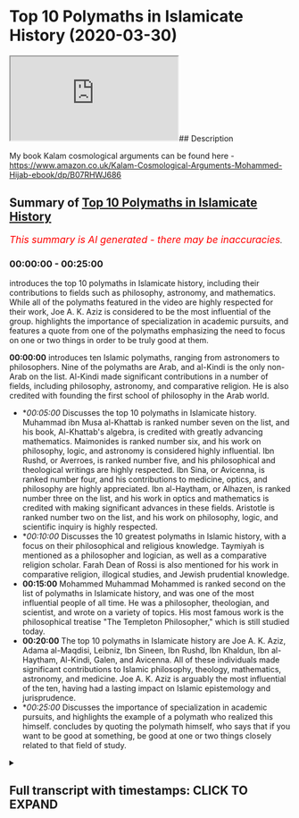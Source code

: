 # Top 10 Polymaths in Islamicate History (2020-03-30)

<iframe loading='lazy' src='https://www.youtube.com/embed/l6jwMzE5XaI'></iframe>## Description

My book Kalam cosmological arguments can be found here - https://www.amazon.co.uk/Kalam-Cosmological-Arguments-Mohammed-Hijab-ebook/dp/B07RHWJ686

## Summary of [Top 10 Polymaths in Islamicate History](https://www.youtube.com/watch?v=l6jwMzE5XaI)


*<span style="color:red; font-size:125%">This summary is AI generated - there may be inaccuracies</span>. [](/)*

### <a onclick="modifyYTiframeseektime('0')">00:00:00</a> - <a onclick="modifyYTiframeseektime('1500')">00:25:00</a>

introduces the top 10 polymaths in Islamicate history, including their contributions to fields such as philosophy, astronomy, and mathematics. While all of the polymaths featured in the video are highly respected for their work, Joe A. K. Aziz is considered to be the most influential of the group.  highlights the importance of specialization in academic pursuits, and features a quote from one of the polymaths emphasizing the need to focus on one or two things in order to be truly good at them.

**<a onclick="modifyYTiframeseektime('0')">00:00:00</a>**  introduces ten Islamic polymaths, ranging from astronomers to philosophers. Nine of the polymaths are Arab, and al-Kindi is the only non-Arab on the list. Al-Kindi made significant contributions in a number of fields, including philosophy, astronomy, and comparative religion. He is also credited with founding the first school of philosophy in the Arab world.
* **<a onclick="modifyYTiframeseektime('300')">00:05:00</a>* Discusses the top 10 polymaths in Islamicate history. Muhammad ibn Musa al-Khattab is ranked number seven on the list, and his book, Al-Khattab's algebra, is credited with greatly advancing mathematics. Maimonides is ranked number six, and his work on philosophy, logic, and astronomy is considered highly influential. Ibn Rushd, or Averroes, is ranked number five, and his philosophical and theological writings are highly respected. Ibn Sina, or Avicenna, is ranked number four, and his contributions to medicine, optics, and philosophy are highly appreciated. Ibn al-Haytham, or Alhazen, is ranked number three on the list, and his work in optics and mathematics is credited with making significant advances in these fields. Aristotle is ranked number two on the list, and his work on philosophy, logic, and scientific inquiry is highly respected.
* **<a onclick="modifyYTiframeseektime('600')">00:10:00</a>* Discusses the 10 greatest polymaths in Islamic history, with a focus on their philosophical and religious knowledge. Taymiyah is mentioned as a philosopher and logician, as well as a comparative religion scholar. Farah Dean of Rossi is also mentioned for his work in comparative religion, illogical studies, and Jewish prudential knowledge.
* **<a onclick="modifyYTiframeseektime('900')">00:15:00</a>** Mohammed Muhammad Mohammed is ranked second on the list of polymaths in Islamicate history, and was one of the most influential people of all time. He was a philosopher, theologian, and scientist, and wrote on a variety of topics. His most famous work is the philosophical treatise "The Templeton Philosopher," which is still studied today.
* **<a onclick="modifyYTiframeseektime('1200')">00:20:00</a>** The top 10 polymaths in Islamicate history are Joe A. K. Aziz, Adama al-Maqdisi, Leibniz, Ibn Sineen, Ibn Rushd, Ibn Khaldun, Ibn al-Haytham, Al-Kindi, Galen, and Avicenna. All of these individuals made significant contributions to Islamic philosophy, theology, mathematics, astronomy, and medicine. Joe A. K. Aziz is arguably the most influential of the ten, having had a lasting impact on Islamic epistemology and jurisprudence.
* **<a onclick="modifyYTiframeseektime('1500')">00:25:00</a>* Discusses the importance of specialization in academic pursuits, and highlights the example of a polymath who realized this himself.  concludes by quoting the polymath himself, who says that if you want to be good at something, be good at one or two things closely related to that field of study.

<details><summary><h2>Full transcript with timestamps: CLICK TO EXPAND</h2></summary>

<a onclick="modifyYTiframeseektime('0')">0:00:00</a> assalamualaikum warahmatullahi what I  
<a onclick="modifyYTiframeseektime('2')">0:00:02</a> care - how are you guys doing look who  
<a onclick="modifyYTiframeseektime('6')">0:00:06</a> I've been asking me to do reading lists  
<a onclick="modifyYTiframeseektime('7')">0:00:07</a> different kinds of reading lists for  
<a onclick="modifyYTiframeseektime('8')">0:00:08</a> recommended reading and one day I might  
<a onclick="modifyYTiframeseektime('11')">0:00:11</a> actually write a reading list and put it  
<a onclick="modifyYTiframeseektime('12')">0:00:12</a> on my website  
<a onclick="modifyYTiframeseektime('14')">0:00:14</a> Muhammad a not code at UK but today  
<a onclick="modifyYTiframeseektime('18')">0:00:18</a> what I wanted to do with you guys is  
<a onclick="modifyYTiframeseektime('19')">0:00:19</a> actually take you through ten islamic  
<a onclick="modifyYTiframeseektime('22')">0:00:22</a> eight polymaths that i think you should  
<a onclick="modifyYTiframeseektime('24')">0:00:24</a> know about and i'm putting them in  
<a onclick="modifyYTiframeseektime('25')">0:00:25</a> ranking order and why have I phrased it  
<a onclick="modifyYTiframeseektime('29')">0:00:29</a> in this way ten Islamic a Poli masters  
<a onclick="modifyYTiframeseektime('31')">0:00:31</a> because Islamic a is a area where  
<a onclick="modifyYTiframeseektime('34')">0:00:34</a> Islamic rule was dominant and sometimes  
<a onclick="modifyYTiframeseektime('39')">0:00:39</a> can refer to the Caliphate like for  
<a onclick="modifyYTiframeseektime('41')">0:00:41</a> example there are made rule or are  
<a onclick="modifyYTiframeseektime('43')">0:00:43</a> bested rule etc and so when I say  
<a onclick="modifyYTiframeseektime('47')">0:00:47</a> Islamic a polymaths it doesn't  
<a onclick="modifyYTiframeseektime('48')">0:00:48</a> necessarily mean that the people that  
<a onclick="modifyYTiframeseektime('51')">0:00:51</a> are being referenced must be Muslims I  
<a onclick="modifyYTiframeseektime('52')">0:00:52</a> mean or Arabs or anything like that it  
<a onclick="modifyYTiframeseektime('55')">0:00:55</a> just means that they were living under  
<a onclick="modifyYTiframeseektime('56')">0:00:56</a> that particular rule the Islamic eighth  
<a onclick="modifyYTiframeseektime('58')">0:00:58</a> rule and I'm mentioning these ten names  
<a onclick="modifyYTiframeseektime('61')">0:01:01</a> because I do think that they are the  
<a onclick="modifyYTiframeseektime('65')">0:01:05</a> polymath are you should know about  
<a onclick="modifyYTiframeseektime('67')">0:01:07</a> now when I say polymath I'm talking  
<a onclick="modifyYTiframeseektime('70')">0:01:10</a> about someone who has a special ism in  
<a onclick="modifyYTiframeseektime('73')">0:01:13</a> more than one discipline of study and  
<a onclick="modifyYTiframeseektime('76')">0:01:16</a> has actually had an influence in that  
<a onclick="modifyYTiframeseektime('79')">0:01:19</a> academic discipline and so this is  
<a onclick="modifyYTiframeseektime('82')">0:01:22</a> different to saying for example that you  
<a onclick="modifyYTiframeseektime('85')">0:01:25</a> are the most influential person or the  
<a onclick="modifyYTiframeseektime('87')">0:01:27</a> ten most influential people culturally  
<a onclick="modifyYTiframeseektime('89')">0:01:29</a> societally politically or economically  
<a onclick="modifyYTiframeseektime('90')">0:01:30</a> that's a different thing and so for this  
<a onclick="modifyYTiframeseektime('94')">0:01:34</a> reason I'm gonna not include obviously  
<a onclick="modifyYTiframeseektime('96')">0:01:36</a> the the Prophet Muhammad and their  
<a onclick="modifyYTiframeseektime('100')">0:01:40</a> Sahaba the Companions of the Prophet or  
<a onclick="modifyYTiframeseektime('103')">0:01:43</a> even the turbine for that matter if this  
<a onclick="modifyYTiframeseektime('106')">0:01:46</a> is strictly an academic exercise where  
<a onclick="modifyYTiframeseektime('109')">0:01:49</a> we look at using my subjective value  
<a onclick="modifyYTiframeseektime('113')">0:01:53</a> judgment of course ten of the people who  
<a onclick="modifyYTiframeseektime('116')">0:01:56</a> have contributed most to in my opinion  
<a onclick="modifyYTiframeseektime('119')">0:01:59</a> obviously too in that area and what I'm  
<a onclick="modifyYTiframeseektime('126')">0:02:06</a> not including in the area is sub-saharan  
<a onclick="modifyYTiframeseektime('128')">0:02:08</a> Africa and I'll be honest with you the  
<a onclick="modifyYTiframeseektime('129')">0:02:09</a> reason why is because I have very  
<a onclick="modifyYTiframeseektime('131')">0:02:11</a> limited knowledge of the area  
<a onclick="modifyYTiframeseektime('133')">0:02:13</a> likewise I'm not including China as  
<a onclick="modifyYTiframeseektime('135')">0:02:15</a> though obviously Islam spread to China  
<a onclick="modifyYTiframeseektime('139')">0:02:19</a> I'm not including it because once again  
<a onclick="modifyYTiframeseektime('142')">0:02:22</a> my knowledge is pretty much non-existent  
<a onclick="modifyYTiframeseektime('144')">0:02:24</a> in terms of Chinese coach I'm a cadet  
<a onclick="modifyYTiframeseektime('148')">0:02:28</a> academia et cetera on these on these  
<a onclick="modifyYTiframeseektime('150')">0:02:30</a> issues so let's get started before we  
<a onclick="modifyYTiframeseektime('154')">0:02:34</a> actually start listing my criteria for  
<a onclick="modifyYTiframeseektime('157')">0:02:37</a> subjective value judgment will be  
<a onclick="modifyYTiframeseektime('159')">0:02:39</a> basically influenced in as many distinct  
<a onclick="modifyYTiframeseektime('162')">0:02:42</a> fields of study as possible so let's  
<a onclick="modifyYTiframeseektime('165')">0:02:45</a> start that number 10 the my list is L  
<a onclick="modifyYTiframeseektime('168')">0:02:48</a> Bay ruining I bitterly was a Persian he  
<a onclick="modifyYTiframeseektime('172')">0:02:52</a> was a polymath and he basically  
<a onclick="modifyYTiframeseektime('175')">0:02:55</a> specialized in more than one field he  
<a onclick="modifyYTiframeseektime('177')">0:02:57</a> specialized in astronomy in geology he  
<a onclick="modifyYTiframeseektime('181')">0:03:01</a> wrote a book called Honolulu Massoud II  
<a onclick="modifyYTiframeseektime('183')">0:03:03</a> almost out his law which was basically  
<a onclick="modifyYTiframeseektime('186')">0:03:06</a> like an encyclopedia it was encyclopedia  
<a onclick="modifyYTiframeseektime('189')">0:03:09</a> of astronomy of engineering and so on  
<a onclick="modifyYTiframeseektime('193')">0:03:13</a> and so he wrote another book called fe @  
<a onclick="modifyYTiframeseektime('197')">0:03:17</a> fe masala sorry at the feem listen art  
<a onclick="modifyYTiframeseektime('202')">0:03:22</a> and Jim which is basically and the you  
<a onclick="modifyYTiframeseektime('204')">0:03:24</a> know understanding astrology and for  
<a onclick="modifyYTiframeseektime('206')">0:03:26</a> those people at that time I strongly gen  
<a onclick="modifyYTiframeseektime('208')">0:03:28</a> astronomy were very much interlinked but  
<a onclick="modifyYTiframeseektime('210')">0:03:30</a> it was not astrological as much as it  
<a onclick="modifyYTiframeseektime('214')">0:03:34</a> was that book is actually astronomical  
<a onclick="modifyYTiframeseektime('216')">0:03:36</a> the interesting thing about by Rooney is  
<a onclick="modifyYTiframeseektime('218')">0:03:38</a> that he was also a comparative religion  
<a onclick="modifyYTiframeseektime('220')">0:03:40</a> st went to india he spent time in india  
<a onclick="modifyYTiframeseektime('223')">0:03:43</a> and he was an ideology basically he did  
<a onclick="modifyYTiframeseektime('225')">0:03:45</a> a comparative religious study between  
<a onclick="modifyYTiframeseektime('227')">0:03:47</a> like quranic and islamic precepts and  
<a onclick="modifyYTiframeseektime('230')">0:03:50</a> obviously hindu precepts and i think he  
<a onclick="modifyYTiframeseektime('231')">0:03:51</a> was probably one of the first 1050  
<a onclick="modifyYTiframeseektime('235')">0:03:55</a> milady which is gregorian calendar so  
<a onclick="modifyYTiframeseektime('239')">0:03:59</a> this is a person who has had a profound  
<a onclick="modifyYTiframeseektime('242')">0:04:02</a> impact and the reason why i put him as  
<a onclick="modifyYTiframeseektime('244')">0:04:04</a> number 10 is because of the impact he's  
<a onclick="modifyYTiframeseektime('245')">0:04:05</a> had on astronomy in particular I mean  
<a onclick="modifyYTiframeseektime('247')">0:04:07</a> this guy even basically measured the  
<a onclick="modifyYTiframeseektime('250')">0:04:10</a> radius of the sort of circumference of  
<a onclick="modifyYTiframeseektime('255')">0:04:15</a> the other of the earth and came to about  
<a onclick="modifyYTiframeseektime('258')">0:04:18</a> 2% accuracy from current day numbers so  
<a onclick="modifyYTiframeseektime('262')">0:04:22</a> this guy was most certainly someone who  
<a onclick="modifyYTiframeseektime('265')">0:04:25</a> was influential more than one field he  
<a onclick="modifyYTiframeseektime('269')">0:04:29</a> was a comparative religion Asst he was  
<a onclick="modifyYTiframeseektime('272')">0:04:32</a> an astronomer geology geology expert and  
<a onclick="modifyYTiframeseektime('276')">0:04:36</a> so on  
<a onclick="modifyYTiframeseektime('277')">0:04:37</a> number nine is al Kindi al Kindi and we  
<a onclick="modifyYTiframeseektime('281')">0:04:41</a> used to fear hope in his heart al Kindi  
<a onclick="modifyYTiframeseektime('285')">0:04:45</a> a Saba al-kindi he died 873 ad and  
<a onclick="modifyYTiframeseektime('291')">0:04:51</a> basically he was seen as like you know  
<a onclick="modifyYTiframeseektime('295')">0:04:55</a> the father of philosophy for the Arabs  
<a onclick="modifyYTiframeseektime('298')">0:04:58</a> and he was an Arab one of the only that  
<a onclick="modifyYTiframeseektime('300')">0:05:00</a> we're gonna mention on this list and the  
<a onclick="modifyYTiframeseektime('305')">0:05:05</a> reason why I put him in this is because  
<a onclick="modifyYTiframeseektime('307')">0:05:07</a> to be honest he was even referenced by I  
<a onclick="modifyYTiframeseektime('310')">0:05:10</a> mean in terms of things like mathematics  
<a onclick="modifyYTiframeseektime('312')">0:05:12</a> he might not have been as prominent but  
<a onclick="modifyYTiframeseektime('315')">0:05:15</a> in terms of philosophy he was certainly  
<a onclick="modifyYTiframeseektime('316')">0:05:16</a> incredibly influential he had a massive  
<a onclick="modifyYTiframeseektime('320')">0:05:20</a> impact to only been seen on every sana  
<a onclick="modifyYTiframeseektime('322')">0:05:22</a> his ideas would trickle through to his  
<a onclick="modifyYTiframeseektime('325')">0:05:25</a> ideas he was a physician so he basically  
<a onclick="modifyYTiframeseektime('328')">0:05:28</a> done a lot of work in medicine and  
<a onclick="modifyYTiframeseektime('333')">0:05:33</a> actually he was referenced Bible Hatem  
<a onclick="modifyYTiframeseektime('335')">0:05:35</a> and after that some contribution to  
<a onclick="modifyYTiframeseektime('339')">0:05:39</a> optics as well so you can imagine this  
<a onclick="modifyYTiframeseektime('341')">0:05:41</a> person he's put his hand in so many jars  
<a onclick="modifyYTiframeseektime('343')">0:05:43</a> and has actually been influential or  
<a onclick="modifyYTiframeseektime('347')">0:05:47</a> almost all of them talk about influence  
<a onclick="modifyYTiframeseektime('351')">0:05:51</a> number eight is al Howard's me Muhammad  
<a onclick="modifyYTiframeseektime('353')">0:05:53</a> the new even more self cover is me and  
<a onclick="modifyYTiframeseektime('356')">0:05:56</a> basically you might know him already for  
<a onclick="modifyYTiframeseektime('359')">0:05:59</a> writing a book which is very well known  
<a onclick="modifyYTiframeseektime('362')">0:06:02</a> if you don't know it you'll know about  
<a onclick="modifyYTiframeseektime('364')">0:06:04</a> the result of it which is algebra in the  
<a onclick="modifyYTiframeseektime('367')">0:06:07</a> kitab or the book that he wrote as kid  
<a onclick="modifyYTiframeseektime('369')">0:06:09</a> al khattab Albertosaurus algebra 1 mu  
<a onclick="modifyYTiframeseektime('374')">0:06:14</a> kabbalah which is basically a  
<a onclick="modifyYTiframeseektime('376')">0:06:16</a> compendious book on calculations by  
<a onclick="modifyYTiframeseektime('379')">0:06:19</a> complete by completion and balancing  
<a onclick="modifyYTiframeseektime('381')">0:06:21</a> this is a book now basically he was  
<a onclick="modifyYTiframeseektime('383')">0:06:23</a> outlining quadratic expressions and all  
<a onclick="modifyYTiframeseektime('387')">0:06:27</a> these kind of things which we learn in  
<a onclick="modifyYTiframeseektime('388')">0:06:28</a> school nowadays and by the way these  
<a onclick="modifyYTiframeseektime('391')">0:06:31</a> you'll be surprised as to the effect  
<a onclick="modifyYTiframeseektime('393')">0:06:33</a> that algebra has had on the world in  
<a onclick="modifyYTiframeseektime('394')">0:06:34</a> terms of engineering like nowadays if  
<a onclick="modifyYTiframeseektime('396')">0:06:36</a> someone if you know someone doesn't  
<a onclick="modifyYTiframeseektime('398')">0:06:38</a> doing  
<a onclick="modifyYTiframeseektime('398')">0:06:38</a> University they have to go through a  
<a onclick="modifyYTiframeseektime('401')">0:06:41</a> rigorous like mathematical program where  
<a onclick="modifyYTiframeseektime('403')">0:06:43</a> they know their algebra very well  
<a onclick="modifyYTiframeseektime('405')">0:06:45</a> because any kind of engineering you'll  
<a onclick="modifyYTiframeseektime('407')">0:06:47</a> know will depend on algebraic  
<a onclick="modifyYTiframeseektime('409')">0:06:49</a> formulations so you a lot you probably  
<a onclick="modifyYTiframeseektime('413')">0:06:53</a> walking in the street and looking at  
<a onclick="modifyYTiframeseektime('414')">0:06:54</a> buildings or maybe riding an aeroplane  
<a onclick="modifyYTiframeseektime('416')">0:06:56</a> and not realize that the impact that  
<a onclick="modifyYTiframeseektime('418')">0:06:58</a> alcohol is me has had on that is  
<a onclick="modifyYTiframeseektime('422')">0:07:02</a> actually massive because algebra has  
<a onclick="modifyYTiframeseektime('425')">0:07:05</a> facilitated the way for people to be  
<a onclick="modifyYTiframeseektime('428')">0:07:08</a> able to operate in that way  
<a onclick="modifyYTiframeseektime('430')">0:07:10</a> number seven is Maimonides or most have  
<a onclick="modifyYTiframeseektime('433')">0:07:13</a> been my own now he was a jew but it was  
<a onclick="modifyYTiframeseektime('436')">0:07:16</a> a jewish jurist the philosopher logician  
<a onclick="modifyYTiframeseektime('437')">0:07:17</a> an astronomer but this man is seen as  
<a onclick="modifyYTiframeseektime('441')">0:07:21</a> probably the most influential scholar in  
<a onclick="modifyYTiframeseektime('445')">0:07:25</a> all of judaism after him in this column  
<a onclick="modifyYTiframeseektime('448')">0:07:28</a> the second Moses he is a polymath in the  
<a onclick="modifyYTiframeseektime('452')">0:07:32</a> sense that he actually wrote on  
<a onclick="modifyYTiframeseektime('453')">0:07:33</a> different issues he was a Jewish jurist  
<a onclick="modifyYTiframeseektime('456')">0:07:36</a> he's a philosopher logician and even an  
<a onclick="modifyYTiframeseektime('458')">0:07:38</a> astronomer you know so there's books  
<a onclick="modifyYTiframeseektime('460')">0:07:40</a> that he's written in Hebrew but also  
<a onclick="modifyYTiframeseektime('463')">0:07:43</a> mostly he's written in Arabic so he  
<a onclick="modifyYTiframeseektime('464')">0:07:44</a> wrote that and that hye-rin which is the  
<a onclick="modifyYTiframeseektime('467')">0:07:47</a> guide for look perplexed which is book  
<a onclick="modifyYTiframeseektime('469')">0:07:49</a> on logic and basically takes the kind of  
<a onclick="modifyYTiframeseektime('472')">0:07:52</a> same route as like Thomas Aquinas law  
<a onclick="modifyYTiframeseektime('476')">0:07:56</a> has a lien those individuals there where  
<a onclick="modifyYTiframeseektime('478')">0:07:58</a> you kind of systematic theology proving  
<a onclick="modifyYTiframeseektime('480')">0:08:00</a> God's existence and those kinds of  
<a onclick="modifyYTiframeseektime('482')">0:08:02</a> things he was incredibly influential and  
<a onclick="modifyYTiframeseektime('485')">0:08:05</a> probably the most influential Jewish  
<a onclick="modifyYTiframeseektime('486')">0:08:06</a> scholar of all times my poem is number  
<a onclick="modifyYTiframeseektime('490')">0:08:10</a> seven because obviously he lived and  
<a onclick="modifyYTiframeseektime('492')">0:08:12</a> within the Islamic the Islamic a if you  
<a onclick="modifyYTiframeseektime('495')">0:08:15</a> like and so his work flourished in the  
<a onclick="modifyYTiframeseektime('498')">0:08:18</a> context of Islamic rule  
<a onclick="modifyYTiframeseektime('501')">0:08:21</a> six is even hater know able hater will  
<a onclick="modifyYTiframeseektime('506')">0:08:26</a> be known for his book of optics now  
<a onclick="modifyYTiframeseektime('509')">0:08:29</a> really and truly the book of optics was  
<a onclick="modifyYTiframeseektime('511')">0:08:31</a> a massive breakthrough in the way we  
<a onclick="modifyYTiframeseektime('514')">0:08:34</a> perceived basically optics and he ran  
<a onclick="modifyYTiframeseektime('518')">0:08:38</a> experiments which he did in a systematic  
<a onclick="modifyYTiframeseektime('521')">0:08:41</a> and scientific way to try and basically  
<a onclick="modifyYTiframeseektime('526')">0:08:46</a> understand how optics work and how the  
<a onclick="modifyYTiframeseektime('529')">0:08:49</a> human eye works and he wrote a lot of  
<a onclick="modifyYTiframeseektime('532')">0:08:52</a> things and what really made him special  
<a onclick="modifyYTiframeseektime('534')">0:08:54</a> in addition to all these great  
<a onclick="modifyYTiframeseektime('536')">0:08:56</a> contributions to objects is actually his  
<a onclick="modifyYTiframeseektime('538')">0:08:58</a> contribution to what we would call today  
<a onclick="modifyYTiframeseektime('539')">0:08:59</a> as a philosophy of science because  
<a onclick="modifyYTiframeseektime('541')">0:09:01</a> really and truly what he did whilst he  
<a onclick="modifyYTiframeseektime('544')">0:09:04</a> was doing his science he wasn't just  
<a onclick="modifyYTiframeseektime('545')">0:09:05</a> thinking as many unfortunately  
<a onclick="modifyYTiframeseektime('547')">0:09:07</a> scientists do now when they go to the  
<a onclick="modifyYTiframeseektime('548')">0:09:08</a> laboratory about the systems but he was  
<a onclick="modifyYTiframeseektime('550')">0:09:10</a> thinking about how to refine the systems  
<a onclick="modifyYTiframeseektime('553')">0:09:13</a> itself and this is called the philosophy  
<a onclick="modifyYTiframeseektime('555')">0:09:15</a> of science so he has seen as kind of  
<a onclick="modifyYTiframeseektime('557')">0:09:17</a> like an architect for the philosophy of  
<a onclick="modifyYTiframeseektime('559')">0:09:19</a> science  
<a onclick="modifyYTiframeseektime('559')">0:09:19</a> he put conditions in place he saw what  
<a onclick="modifyYTiframeseektime('562')">0:09:22</a> would be appropriate what wouldn't be  
<a onclick="modifyYTiframeseektime('563')">0:09:23</a> appropriate cetera but in addition to  
<a onclick="modifyYTiframeseektime('566')">0:09:26</a> that he wrote about a standing of like  
<a onclick="modifyYTiframeseektime('568')">0:09:28</a> the history of these things like history  
<a onclick="modifyYTiframeseektime('572')">0:09:32</a> philosophy history of intellectuals I  
<a onclick="modifyYTiframeseektime('575')">0:09:35</a> wanted to do a same video like this but  
<a onclick="modifyYTiframeseektime('577')">0:09:37</a> for the Western world because one of the  
<a onclick="modifyYTiframeseektime('579')">0:09:39</a> people I definitely put on my top ten in  
<a onclick="modifyYTiframeseektime('581')">0:09:41</a> the Western world would be told me now  
<a onclick="modifyYTiframeseektime('582')">0:09:42</a> told him he basically wrote a book and  
<a onclick="modifyYTiframeseektime('585')">0:09:45</a> this book that told me he was in Helenus  
<a onclick="modifyYTiframeseektime('588')">0:09:48</a> he was a Hellenistic thinker yeah so he  
<a onclick="modifyYTiframeseektime('590')">0:09:50</a> exists at the same kind of time in the  
<a onclick="modifyYTiframeseektime('593')">0:09:53</a> Greek ancient Greek time where Aristotle  
<a onclick="modifyYTiframeseektime('595')">0:09:55</a> and those guys also existed and totally  
<a onclick="modifyYTiframeseektime('597')">0:09:57</a> basically had a very he had he had a  
<a onclick="modifyYTiframeseektime('601')">0:10:01</a> theory on geocentric geocentric models  
<a onclick="modifyYTiframeseektime('603')">0:10:03</a> where he basically pretty it was a but  
<a onclick="modifyYTiframeseektime('605')">0:10:05</a> basically was a working model on how he  
<a onclick="modifyYTiframeseektime('608')">0:10:08</a> thought basically the Sun goes around  
<a onclick="modifyYTiframeseektime('610')">0:10:10</a> the earth and but not only that but all  
<a onclick="modifyYTiframeseektime('611')">0:10:11</a> of the all of the planets go around the  
<a onclick="modifyYTiframeseektime('614')">0:10:14</a> earth and he had these kind of eccentric  
<a onclick="modifyYTiframeseektime('615')">0:10:15</a> circles etc this was part of Ptolemies  
<a onclick="modifyYTiframeseektime('618')">0:10:18</a> model but Ptolemies model his geocentric  
<a onclick="modifyYTiframeseektime('621')">0:10:21</a> model persisted for basically I would  
<a onclick="modifyYTiframeseektime('624')">0:10:24</a> say a millennium more than a millennium  
<a onclick="modifyYTiframeseektime('626')">0:10:26</a> after his death so everyone was going  
<a onclick="modifyYTiframeseektime('629')">0:10:29</a> along with this geocentric model all the  
<a onclick="modifyYTiframeseektime('630')">0:10:30</a> astronomers were using totem his work  
<a onclick="modifyYTiframeseektime('632')">0:10:32</a> that's why he would be action  
<a onclick="modifyYTiframeseektime('634')">0:10:34</a> even despite the fact that we would  
<a onclick="modifyYTiframeseektime('635')">0:10:35</a> consider him wrong now because of a  
<a onclick="modifyYTiframeseektime('637')">0:10:37</a> heliocentric model he'd be considered  
<a onclick="modifyYTiframeseektime('639')">0:10:39</a> one of the greatest thinkers of Western  
<a onclick="modifyYTiframeseektime('641')">0:10:41</a> history told him me however now if the  
<a onclick="modifyYTiframeseektime('645')">0:10:45</a> Haitham wrote a book which is translated  
<a onclick="modifyYTiframeseektime('648')">0:10:48</a> into English as the doubts concerning  
<a onclick="modifyYTiframeseektime('650')">0:10:50</a> Ptolemy and this is a lesson for us  
<a onclick="modifyYTiframeseektime('652')">0:10:52</a> because when basically people in the  
<a onclick="modifyYTiframeseektime('655')">0:10:55</a> Islamic Golden Age and this would be  
<a onclick="modifyYTiframeseektime('657')">0:10:57</a> considered the Islamic Golden Age but  
<a onclick="modifyYTiframeseektime('659')">0:10:59</a> when they started to doubt yeah when  
<a onclick="modifyYTiframeseektime('661')">0:11:01</a> they started to doubt and they started  
<a onclick="modifyYTiframeseektime('663')">0:11:03</a> to challenge prevailing Greek ideas that  
<a onclick="modifyYTiframeseektime('666')">0:11:06</a> is when they made their best and most  
<a onclick="modifyYTiframeseektime('668')">0:11:08</a> impressive innovative contributions in  
<a onclick="modifyYTiframeseektime('670')">0:11:10</a> all fields and it's a lesson to us  
<a onclick="modifyYTiframeseektime('673')">0:11:13</a> because nowadays we it's not even about  
<a onclick="modifyYTiframeseektime('675')">0:11:15</a> it's not even astronomical now we have  
<a onclick="modifyYTiframeseektime('677')">0:11:17</a> ideological things which we're afraid to  
<a onclick="modifyYTiframeseektime('679')">0:11:19</a> challenge things like second wave  
<a onclick="modifyYTiframeseektime('680')">0:11:20</a> feminism or things like liberalism or  
<a onclick="modifyYTiframeseektime('683')">0:11:23</a> things like communism in in a previous  
<a onclick="modifyYTiframeseektime('685')">0:11:25</a> time where those ideas are so pervasive  
<a onclick="modifyYTiframeseektime('688')">0:11:28</a> because they've been propounded by a  
<a onclick="modifyYTiframeseektime('690')">0:11:30</a> superpower military superpower that  
<a onclick="modifyYTiframeseektime('693')">0:11:33</a> we're afraid to challenge them but if  
<a onclick="modifyYTiframeseektime('695')">0:11:35</a> you think about will hate them here he's  
<a onclick="modifyYTiframeseektime('697')">0:11:37</a> challenging the only Greek ideas of a  
<a onclick="modifyYTiframeseektime('700')">0:11:40</a> philosophical perspective but he's  
<a onclick="modifyYTiframeseektime('701')">0:11:41</a> challenging Ptolemy told him is  
<a onclick="modifyYTiframeseektime('704')">0:11:44</a> astronomy which was seen as kind of like  
<a onclick="modifyYTiframeseektime('707')">0:11:47</a> an immutable philosophy or an  
<a onclick="modifyYTiframeseektime('709')">0:11:49</a> incorrigible philosophy or astronomy for  
<a onclick="modifyYTiframeseektime('712')">0:11:52</a> over four centuries people really had it  
<a onclick="modifyYTiframeseektime('715')">0:11:55</a> entrenched in their astronomical mine  
<a onclick="modifyYTiframeseektime('716')">0:11:56</a> and the cosmological image of the  
<a onclick="modifyYTiframeseektime('718')">0:11:58</a> universe was a geocentric one and they  
<a onclick="modifyYTiframeseektime('720')">0:12:00</a> used Toto me as the main academic you  
<a onclick="modifyYTiframeseektime('725')">0:12:05</a> know reasoning for that and his model of  
<a onclick="modifyYTiframeseektime('727')">0:12:07</a> eccentric revolutions of the planets and  
<a onclick="modifyYTiframeseektime('730')">0:12:10</a> he had a whole theory so the fact that  
<a onclick="modifyYTiframeseektime('733')">0:12:13</a> he did that was big and and that's why I  
<a onclick="modifyYTiframeseektime('737')">0:12:17</a> put him is number six number five is  
<a onclick="modifyYTiframeseektime('739')">0:12:19</a> folklore Dean arrazi now we're moving  
<a onclick="modifyYTiframeseektime('741')">0:12:21</a> away from Canada scientific aspects now  
<a onclick="modifyYTiframeseektime('743')">0:12:23</a> to more a theological aspects and a  
<a onclick="modifyYTiframeseektime('745')">0:12:25</a> philosophical aspects because faculty de  
<a onclick="modifyYTiframeseektime('747')">0:12:27</a> Rossi was not known as an astronomer or  
<a onclick="modifyYTiframeseektime('749')">0:12:29</a> you know a medical expert but he was  
<a onclick="modifyYTiframeseektime('753')">0:12:33</a> known as one of the main exegetes of  
<a onclick="modifyYTiframeseektime('756')">0:12:36</a> Islam actually his tough seer you know a  
<a onclick="modifyYTiframeseektime('759')">0:12:39</a> tough silly Kabir or the great  
<a onclick="modifyYTiframeseektime('762')">0:12:42</a> commentary is one the biggest and most  
<a onclick="modifyYTiframeseektime('764')">0:12:44</a> profound tefa seer of all times  
<a onclick="modifyYTiframeseektime('767')">0:12:47</a> Oh  
<a onclick="modifyYTiframeseektime('767')">0:12:47</a> basically exegetical works and in that  
<a onclick="modifyYTiframeseektime('770')">0:12:50</a> tough serie realized a lot of the  
<a onclick="modifyYTiframeseektime('772')">0:12:52</a> emphasis is on language which is why  
<a onclick="modifyYTiframeseektime('775')">0:12:55</a> it's very very fair for us to actually  
<a onclick="modifyYTiframeseektime('777')">0:12:57</a> consider him a linguist in addition as  
<a onclick="modifyYTiframeseektime('780')">0:13:00</a> being an XJ even though he didn't as far  
<a onclick="modifyYTiframeseektime('783')">0:13:03</a> as I know right any you know or he  
<a onclick="modifyYTiframeseektime('785')">0:13:05</a> didn't specialize in language in any  
<a onclick="modifyYTiframeseektime('787')">0:13:07</a> formal sense in the same way as someone  
<a onclick="modifyYTiframeseektime('789')">0:13:09</a> like maybe a see away oh I don't know as  
<a onclick="modifyYTiframeseektime('792')">0:13:12</a> I'm actually would have but in that same  
<a onclick="modifyYTiframeseektime('795')">0:13:15</a> vein though we have to look at his have  
<a onclick="modifyYTiframeseektime('797')">0:13:17</a> seen is very much linguistic so I would  
<a onclick="modifyYTiframeseektime('799')">0:13:19</a> consider him a linguist and exergy  
<a onclick="modifyYTiframeseektime('801')">0:13:21</a> a logician because he wrote katha  
<a onclick="modifyYTiframeseektime('804')">0:13:24</a> beautiful Kabir which is basically the  
<a onclick="modifyYTiframeseektime('806')">0:13:26</a> major book her on logic but he also  
<a onclick="modifyYTiframeseektime('808')">0:13:28</a> wrote many works in philosophy and  
<a onclick="modifyYTiframeseektime('811')">0:13:31</a> philosophical kind of theology if you  
<a onclick="modifyYTiframeseektime('813')">0:13:33</a> like as well oh he could even argues he  
<a onclick="modifyYTiframeseektime('816')">0:13:36</a> would refer to as that philosophy of  
<a onclick="modifyYTiframeseektime('818')">0:13:38</a> religion so these things here fast road  
<a onclick="modifyYTiframeseektime('821')">0:13:41</a> Dean of Rossi was one of the most  
<a onclick="modifyYTiframeseektime('823')">0:13:43</a> profound and influential scholars to the  
<a onclick="modifyYTiframeseektime('826')">0:13:46</a> extent whereby actually his kind of  
<a onclick="modifyYTiframeseektime('828')">0:13:48</a> credo ideas are still being used and  
<a onclick="modifyYTiframeseektime('830')">0:13:50</a> propounded nowadays in Metairie and  
<a onclick="modifyYTiframeseektime('832')">0:13:52</a> ashari circles much to the credit of  
<a onclick="modifyYTiframeseektime('835')">0:13:55</a> Rossi so most of the kind of credo  
<a onclick="modifyYTiframeseektime('839')">0:13:59</a> ammunition used nowadays in a polemical  
<a onclick="modifyYTiframeseektime('842')">0:14:02</a> sense goes back to Farah Dean of Rossi  
<a onclick="modifyYTiframeseektime('845')">0:14:05</a> I'm talking about pilaris ism number  
<a onclick="modifyYTiframeseektime('847')">0:14:07</a> four is even taymiyah himself now once  
<a onclick="modifyYTiframeseektime('851')">0:14:11</a> again he's not is not really a he's not  
<a onclick="modifyYTiframeseektime('853')">0:14:13</a> known for his astronomy he's not known  
<a onclick="modifyYTiframeseektime('855')">0:14:15</a> for his medical knowledge but he is  
<a onclick="modifyYTiframeseektime('857')">0:14:17</a> known for his Jewish Prudential  
<a onclick="modifyYTiframeseektime('858')">0:14:18</a> knowledge his philosophical knowledge  
<a onclick="modifyYTiframeseektime('859')">0:14:19</a> his logical knowledge and his  
<a onclick="modifyYTiframeseektime('861')">0:14:21</a> comparative religion knowledge so I  
<a onclick="modifyYTiframeseektime('863')">0:14:23</a> would consider him yes a comparative  
<a onclick="modifyYTiframeseektime('865')">0:14:25</a> religion it's because of his Katti batti  
<a onclick="modifyYTiframeseektime('867')">0:14:27</a> are bizarre here which was one of the  
<a onclick="modifyYTiframeseektime('869')">0:14:29</a> most comprehensive and impressive works  
<a onclick="modifyYTiframeseektime('871')">0:14:31</a> which is the kind of the correct reply  
<a onclick="modifyYTiframeseektime('874')">0:14:34</a> to the Christians  
<a onclick="modifyYTiframeseektime('876')">0:14:36</a> it's a polemical work against the  
<a onclick="modifyYTiframeseektime('878')">0:14:38</a> Christian presuppositions but it is one  
<a onclick="modifyYTiframeseektime('880')">0:14:40</a> which shows a high level especially for  
<a onclick="modifyYTiframeseektime('882')">0:14:42</a> that time of research yeah done you know  
<a onclick="modifyYTiframeseektime('887')">0:14:47</a> in terms of Christianity  
<a onclick="modifyYTiframeseektime('889')">0:14:49</a> now he's different to Albert you obey  
<a onclick="modifyYTiframeseektime('890')">0:14:50</a> Rooney because L by Rory was also  
<a onclick="modifyYTiframeseektime('891')">0:14:51</a> comparative religion aspo he but advair  
<a onclick="modifyYTiframeseektime('894')">0:14:54</a> only makes it very clear when he's  
<a onclick="modifyYTiframeseektime('895')">0:14:55</a> talking about his in his  
<a onclick="modifyYTiframeseektime('897')">0:14:57</a> in the illogical studies that actually  
<a onclick="modifyYTiframeseektime('899')">0:14:59</a> I'm not here to try and you know  
<a onclick="modifyYTiframeseektime('901')">0:15:01</a> disprove the Hindu ideas  
<a onclick="modifyYTiframeseektime('903')">0:15:03</a> he said I'm trying to just do an  
<a onclick="modifyYTiframeseektime('905')">0:15:05</a> objective review whereas obviously  
<a onclick="modifyYTiframeseektime('907')">0:15:07</a> wouldn't a mere comes from a multiple  
<a onclick="modifyYTiframeseektime('908')">0:15:08</a> polemical stance but both are academic  
<a onclick="modifyYTiframeseektime('910')">0:15:10</a> both find academic vantage points I mean  
<a onclick="modifyYTiframeseektime('913')">0:15:13</a> you can do either and still be a  
<a onclick="modifyYTiframeseektime('915')">0:15:15</a> comparative religion estudar than 13:28  
<a onclick="modifyYTiframeseektime('919')">0:15:19</a> and basically the interesting thing  
<a onclick="modifyYTiframeseektime('920')">0:15:20</a> about Minh tamiya he's about seven  
<a onclick="modifyYTiframeseektime('922')">0:15:22</a> hundred years after the Prophet Muhammad  
<a onclick="modifyYTiframeseektime('923')">0:15:23</a> and seven hundred years before us  
<a onclick="modifyYTiframeseektime('925')">0:15:25</a> so his slap-bang in the middle of the  
<a onclick="modifyYTiframeseektime('928')">0:15:28</a> historical timeline in terms of where he  
<a onclick="modifyYTiframeseektime('930')">0:15:30</a> stands  
<a onclick="modifyYTiframeseektime('931')">0:15:31</a> another thing about him is that his the  
<a onclick="modifyYTiframeseektime('933')">0:15:33</a> production of scholars that he's  
<a onclick="modifyYTiframeseektime('934')">0:15:34</a> produced is something quite amazing so  
<a onclick="modifyYTiframeseektime('937')">0:15:37</a> he's produced scholars like him hyemi  
<a onclick="modifyYTiframeseektime('939')">0:15:39</a> josiya even kathira there be a Missy you  
<a onclick="modifyYTiframeseektime('942')">0:15:42</a> know even muffler and the list goes on  
<a onclick="modifyYTiframeseektime('944')">0:15:44</a> and on so his influence you know it  
<a onclick="modifyYTiframeseektime('947')">0:15:47</a> stretches a long time into our present  
<a onclick="modifyYTiframeseektime('951')">0:15:51</a> day and why this is why I put him as  
<a onclick="modifyYTiframeseektime('952')">0:15:52</a> number four because he's still  
<a onclick="modifyYTiframeseektime('954')">0:15:54</a> influential just like Muslim in my own  
<a onclick="modifyYTiframeseektime('955')">0:15:55</a> but you could say only demographically  
<a onclick="modifyYTiframeseektime('958')">0:15:58</a> more influential scale because Muslim  
<a onclick="modifyYTiframeseektime('963')">0:16:03</a> Sudanese and in particular Salafism  
<a onclick="modifyYTiframeseektime('965')">0:16:05</a> because he's really influenced salafism  
<a onclick="modifyYTiframeseektime('967')">0:16:07</a> are more numerous and number than than  
<a onclick="modifyYTiframeseektime('970')">0:16:10</a> the Jewish community the entire Jewish  
<a onclick="modifyYTiframeseektime('973')">0:16:13</a> community in fact so his his  
<a onclick="modifyYTiframeseektime('976')">0:16:16</a> contribution is massive and he's still  
<a onclick="modifyYTiframeseektime('979')">0:16:19</a> being referenced today in almost all  
<a onclick="modifyYTiframeseektime('981')">0:16:21</a> theological and academics if you don't  
<a onclick="modifyYTiframeseektime('982')">0:16:22</a> know Herman taymiyah was you should know  
<a onclick="modifyYTiframeseektime('984')">0:16:24</a> because he is most certainly one of the  
<a onclick="modifyYTiframeseektime('988')">0:16:28</a> most influential men in history actually  
<a onclick="modifyYTiframeseektime('990')">0:16:30</a> to be honest so I've put him as number  
<a onclick="modifyYTiframeseektime('993')">0:16:33</a> four there number three is even rushed  
<a onclick="modifyYTiframeseektime('995')">0:16:35</a> now Abel rose to you by arguing ok how  
<a onclick="modifyYTiframeseektime('997')">0:16:37</a> can you put in rush before Bentham Mia  
<a onclick="modifyYTiframeseektime('999')">0:16:39</a> maybe a you know hardcore Soloff is  
<a onclick="modifyYTiframeseektime('1001')">0:16:41</a> watching  
<a onclick="modifyYTiframeseektime('1003')">0:16:43</a> as a higher level than they've been  
<a onclick="modifyYTiframeseektime('1005')">0:16:45</a> Tamia and look this shows you this and  
<a onclick="modifyYTiframeseektime('1006')">0:16:46</a> this shows you I said this in be quite a  
<a onclick="modifyYTiframeseektime('1007')">0:16:47</a> placement brother because right now I'm  
<a onclick="modifyYTiframeseektime('1010')">0:16:50</a> not making in a credo point now soldiers  
<a onclick="modifyYTiframeseektime('1011')">0:16:51</a> in the beginning I put a Jew in this top  
<a onclick="modifyYTiframeseektime('1015')">0:16:55</a> 10 and I'm not making a point of creed  
<a onclick="modifyYTiframeseektime('1018')">0:16:58</a> or not trying to muddy call it succumb  
<a onclick="modifyYTiframeseektime('1024')">0:17:04</a> to my denominational urges right now I'm  
<a onclick="modifyYTiframeseektime('1026')">0:17:06</a> just you know making a point of  
<a onclick="modifyYTiframeseektime('1029')">0:17:09</a> objective reality rushed is there is why  
<a onclick="modifyYTiframeseektime('1032')">0:17:12</a> I put him as number three is because of  
<a onclick="modifyYTiframeseektime('1034')">0:17:14</a> his contribution to so many different  
<a onclick="modifyYTiframeseektime('1037')">0:17:17</a> fields including philosophy theology  
<a onclick="modifyYTiframeseektime('1039')">0:17:19</a> medicine astronomy mathematics fit which  
<a onclick="modifyYTiframeseektime('1044')">0:17:24</a> is Islamic jurisprudence and so on and  
<a onclick="modifyYTiframeseektime('1046')">0:17:26</a> so forth he wrote Baudette and washed  
<a onclick="modifyYTiframeseektime('1047')">0:17:27</a> ahead which is something by the way that  
<a onclick="modifyYTiframeseektime('1051')">0:17:31</a> is studied in medina university which is  
<a onclick="modifyYTiframeseektime('1053')">0:17:33</a> a conservative university so  
<a onclick="modifyYTiframeseektime('1056')">0:17:36</a> quote-unquote conservative but bedazzled  
<a onclick="modifyYTiframeseektime('1058')">0:17:38</a> mooster hey this is well known but he  
<a onclick="modifyYTiframeseektime('1061')">0:17:41</a> also wrote a cool yet first tip which is  
<a onclick="modifyYTiframeseektime('1063')">0:17:43</a> basically the comprehensive knowledge of  
<a onclick="modifyYTiframeseektime('1066')">0:17:46</a> medicine so for him to do both of those  
<a onclick="modifyYTiframeseektime('1068')">0:17:48</a> things there that's really for me is  
<a onclick="modifyYTiframeseektime('1071')">0:17:51</a> asked astonishing that he could actually  
<a onclick="modifyYTiframeseektime('1073')">0:17:53</a> have contributions like this  
<a onclick="modifyYTiframeseektime('1074')">0:17:54</a> unfortunately a lot of his astronomical  
<a onclick="modifyYTiframeseektime('1076')">0:17:56</a> stuff hasn't survived but we know that  
<a onclick="modifyYTiframeseektime('1078')">0:17:58</a> he was part of a movement that was  
<a onclick="modifyYTiframeseektime('1080')">0:18:00</a> casting aspersion on old Telemachus  
<a onclick="modifyYTiframeseektime('1084')">0:18:04</a> centricity and though he's like I  
<a onclick="modifyYTiframeseektime('1087')">0:18:07</a> haven't seen many of his muscle taught  
<a onclick="modifyYTiframeseektime('1089')">0:18:09</a> or his manuscripts maybe they haven't  
<a onclick="modifyYTiframeseektime('1091')">0:18:11</a> been miss catalogs or something but in  
<a onclick="modifyYTiframeseektime('1093')">0:18:13</a> astronomy he's been referenced by all  
<a onclick="modifyYTiframeseektime('1095')">0:18:15</a> the other astronomers you know his time  
<a onclick="modifyYTiframeseektime('1097')">0:18:17</a> in the Golden Age and he's seen as in  
<a onclick="modifyYTiframeseektime('1099')">0:18:19</a> that movement to push back against the  
<a onclick="modifyYTiframeseektime('1102')">0:18:22</a> tone of make series despite the fact  
<a onclick="modifyYTiframeseektime('1106')">0:18:26</a> that he was a great commentator for  
<a onclick="modifyYTiframeseektime('1108')">0:18:28</a> Aristotle in fact he was referred to as  
<a onclick="modifyYTiframeseektime('1109')">0:18:29</a> the commentator you know for Aristotle  
<a onclick="modifyYTiframeseektime('1112')">0:18:32</a> so he was here ought to have that effort  
<a onclick="modifyYTiframeseektime('1114')">0:18:34</a> which obviously is a response to has a  
<a onclick="modifyYTiframeseektime('1116')">0:18:36</a> least Hamilton philosopher he didn't  
<a onclick="modifyYTiframeseektime('1119')">0:18:39</a> disagree with as Elian every point but  
<a onclick="modifyYTiframeseektime('1121')">0:18:41</a> that's another massive philosophical  
<a onclick="modifyYTiframeseektime('1123')">0:18:43</a> work which shows you the depth of his  
<a onclick="modifyYTiframeseektime('1125')">0:18:45</a> knowledge in that field so for those  
<a onclick="modifyYTiframeseektime('1127')">0:18:47</a> reasons because he was one of the few  
<a onclick="modifyYTiframeseektime('1129')">0:18:49</a> people that could be good in science and  
<a onclick="modifyYTiframeseektime('1131')">0:18:51</a> good and social science I had to put him  
<a onclick="modifyYTiframeseektime('1133')">0:18:53</a> as number three  
<a onclick="modifyYTiframeseektime('1135')">0:18:55</a> because this is about polymaths how much  
<a onclick="modifyYTiframeseektime('1137')">0:18:57</a> of a polymath you are okay now become  
<a onclick="modifyYTiframeseektime('1139')">0:18:59</a> number two el Ezeli and Muhammad as then  
<a onclick="modifyYTiframeseektime('1142')">0:19:02</a> Mohammed Mohammed Mohammed in to seal  
<a onclick="modifyYTiframeseektime('1145')">0:19:05</a> has early um-hum and the year he died is  
<a onclick="modifyYTiframeseektime('1149')">0:19:09</a> gonna be memorable for all because I see  
<a onclick="modifyYTiframeseektime('1151')">0:19:11</a> a 1 1 1 1 log percent more time yes year  
<a onclick="modifyYTiframeseektime('1155')">0:19:15</a> 1 1 1 1 and he was one of the most  
<a onclick="modifyYTiframeseektime('1157')">0:19:17</a> prominent and influential I mean you can  
<a onclick="modifyYTiframeseektime('1160')">0:19:20</a> he is one of the most influential people  
<a onclick="modifyYTiframeseektime('1162')">0:19:22</a> all time yeah trust me he was a polymath  
<a onclick="modifyYTiframeseektime('1168')">0:19:28</a> he wrote on philosophy theology  
<a onclick="modifyYTiframeseektime('1172')">0:19:32</a> jurisprudence and he knew about  
<a onclick="modifyYTiframeseektime('1173')">0:19:33</a> mathematics now once again if he did  
<a onclick="modifyYTiframeseektime('1178')">0:19:38</a> there is what I haven't put him as  
<a onclick="modifyYTiframeseektime('1180')">0:19:40</a> number one is because he didn't write on  
<a onclick="modifyYTiframeseektime('1182')">0:19:42</a> only astronomical sciences on on physics  
<a onclick="modifyYTiframeseektime('1186')">0:19:46</a> etc was the number number one person  
<a onclick="modifyYTiframeseektime('1188')">0:19:48</a> that I'm gonna mention they'd do those  
<a onclick="modifyYTiframeseektime('1190')">0:19:50</a> things he wrote a Templeton philosopher  
<a onclick="modifyYTiframeseektime('1193')">0:19:53</a> which is probably one of the most well  
<a onclick="modifyYTiframeseektime('1194')">0:19:54</a> known works a hero which is the  
<a onclick="modifyYTiframeseektime('1195')">0:19:55</a> Inquisitor philosophers but he also  
<a onclick="modifyYTiframeseektime('1197')">0:19:57</a> wrote something like a most as far and  
<a onclick="modifyYTiframeseektime('1199')">0:19:59</a> most Asif Asif book and his teacher  
<a onclick="modifyYTiframeseektime('1203')">0:20:03</a> l.joe a knee he wrote another book on a  
<a onclick="modifyYTiframeseektime('1207')">0:20:07</a> sulphate which basically Mustapha is I  
<a onclick="modifyYTiframeseektime('1209')">0:20:09</a> would say is a refined version of and it  
<a onclick="modifyYTiframeseektime('1213')">0:20:13</a> was tossed father a surly book with this  
<a onclick="modifyYTiframeseektime('1215')">0:20:15</a> Asura fifth book the hero has such a  
<a onclick="modifyYTiframeseektime('1219')">0:20:19</a> lasting impact I even went into humbly  
<a onclick="modifyYTiframeseektime('1221')">0:20:21</a> circles obviously someone like him nope  
<a onclick="modifyYTiframeseektime('1223')">0:20:23</a> Adama  
<a onclick="modifyYTiframeseektime('1224')">0:20:24</a> alma courtesy heroes never known another  
<a onclick="modifyYTiframeseektime('1229')">0:20:29</a> which is another holy textbook it's very  
<a onclick="modifyYTiframeseektime('1232')">0:20:32</a> much connected to al Mustafa and if you  
<a onclick="modifyYTiframeseektime('1235')">0:20:35</a> look at the first manuscripts I ignored  
<a onclick="modifyYTiframeseektime('1237')">0:20:37</a> my role in terms of another it had an  
<a onclick="modifyYTiframeseektime('1240')">0:20:40</a> epistemological  
<a onclick="modifyYTiframeseektime('1242')">0:20:42</a> preamble if you like so in the beginning  
<a onclick="modifyYTiframeseektime('1245')">0:20:45</a> of almost as far along as le revised  
<a onclick="modifyYTiframeseektime('1248')">0:20:48</a> epistemology which is basically a  
<a onclick="modifyYTiframeseektime('1251')">0:20:51</a> philosophical sub-branch even up Adama  
<a onclick="modifyYTiframeseektime('1253')">0:20:53</a> and his because basically I wrote was  
<a onclick="modifyYTiframeseektime('1255')">0:20:55</a> another is I would say is an  
<a onclick="modifyYTiframeseektime('1257')">0:20:57</a> abbreviation or some kind of  
<a onclick="modifyYTiframeseektime('1258')">0:20:58</a> condensation of condensed version sorry  
<a onclick="modifyYTiframeseektime('1261')">0:21:01</a> of almost a song he also left that in  
<a onclick="modifyYTiframeseektime('1265')">0:21:05</a> but then there was a bit of a kind of  
<a onclick="modifyYTiframeseektime('1268')">0:21:08</a> backlash and humbly circles having said  
<a onclick="modifyYTiframeseektime('1270')">0:21:10</a> that though he has such an impact on  
<a onclick="modifyYTiframeseektime('1274')">0:21:14</a> basically us all because a soul elf it  
<a onclick="modifyYTiframeseektime('1276')">0:21:16</a> is very much connected to logical  
<a onclick="modifyYTiframeseektime('1279')">0:21:19</a> precepts and so alphas early alphas  
<a onclick="modifyYTiframeseektime('1283')">0:21:23</a> early has has an impact on that had an  
<a onclick="modifyYTiframeseektime('1286')">0:21:26</a> impact on Islamic philosophy from that's  
<a onclick="modifyYTiframeseektime('1288')">0:21:28</a> kind of replied to the philosophers book  
<a onclick="modifyYTiframeseektime('1290')">0:21:30</a> hero and obviously he was a chef I and  
<a onclick="modifyYTiframeseektime('1294')">0:21:34</a> jurisprudence he was a master of that as  
<a onclick="modifyYTiframeseektime('1296')">0:21:36</a> well he was also of Persian origin which  
<a onclick="modifyYTiframeseektime('1298')">0:21:38</a> shows us that this list is dominated by  
<a onclick="modifyYTiframeseektime('1301')">0:21:41</a> the Persians talking about someone who's  
<a onclick="modifyYTiframeseektime('1303')">0:21:43</a> of Persian origin and someone who's had  
<a onclick="modifyYTiframeseektime('1305')">0:21:45</a> a massive impact unfortunately not  
<a onclick="modifyYTiframeseektime('1308')">0:21:48</a> someone who has an emetic fear of I'm  
<a onclick="modifyYTiframeseektime('1311')">0:21:51</a> not saying that's unfortunate in a sense  
<a onclick="modifyYTiframeseektime('1312')">0:21:52</a> it's a wrong take fear  
<a onclick="modifyYTiframeseektime('1313')">0:21:53</a> it's just unfortunate i he fell into  
<a onclick="modifyYTiframeseektime('1316')">0:21:56</a> these mistakes of takfeer eben cena who  
<a onclick="modifyYTiframeseektime('1320')">0:22:00</a> died 10:37 he's number one in my opinion  
<a onclick="modifyYTiframeseektime('1322')">0:22:02</a> and the reason why he's clearly not a  
<a onclick="modifyYTiframeseektime('1324')">0:22:04</a> head and shoulders in terms of being a  
<a onclick="modifyYTiframeseektime('1326')">0:22:06</a> polymath above everybody else is because  
<a onclick="modifyYTiframeseektime('1329')">0:22:09</a> frankly he was able to contribute more  
<a onclick="modifyYTiframeseektime('1332')">0:22:12</a> to all of the other sub branches that  
<a onclick="modifyYTiframeseektime('1334')">0:22:14</a> anyone else had been able to do that  
<a onclick="modifyYTiframeseektime('1336')">0:22:16</a> seriously it's been able to contribute  
<a onclick="modifyYTiframeseektime('1338')">0:22:18</a> to things like astronomy and philosophy  
<a onclick="modifyYTiframeseektime('1343')">0:22:23</a> to a high high level obviously my book  
<a onclick="modifyYTiframeseektime('1346')">0:22:26</a> that I wrote Kalam cosmological  
<a onclick="modifyYTiframeseektime('1348')">0:22:28</a> arguments which is available online I  
<a onclick="modifyYTiframeseektime('1350')">0:22:30</a> spent a lot of time on it but Xena  
<a onclick="modifyYTiframeseektime('1352')">0:22:32</a> and the reason why my opinion is because  
<a onclick="modifyYTiframeseektime('1354')">0:22:34</a> everyone else learned from him even as I  
<a onclick="modifyYTiframeseektime('1356')">0:22:36</a> Lee who attacked him I I think he  
<a onclick="modifyYTiframeseektime('1358')">0:22:38</a> basically is very clear that he agrees  
<a onclick="modifyYTiframeseektime('1360')">0:22:40</a> with him or so many things even in  
<a onclick="modifyYTiframeseektime('1362')">0:22:42</a> potamia who attacks him you he'll see  
<a onclick="modifyYTiframeseektime('1365')">0:22:45</a> that you know he agrees with him and  
<a onclick="modifyYTiframeseektime('1367')">0:22:47</a> what they do what even taymir does and  
<a onclick="modifyYTiframeseektime('1369')">0:22:49</a> what has led us is they try basically  
<a onclick="modifyYTiframeseektime('1373')">0:22:53</a> and create to to Civ even seen as  
<a onclick="modifyYTiframeseektime('1376')">0:22:56</a> arguments for the existence of God for  
<a onclick="modifyYTiframeseektime('1378')">0:22:58</a> example into kind of like a channel of  
<a onclick="modifyYTiframeseektime('1382')">0:23:02</a> Orthodoxy obviously in potamia was like  
<a onclick="modifyYTiframeseektime('1385')">0:23:05</a> humble I what would call Salafi today  
<a onclick="modifyYTiframeseektime('1388')">0:23:08</a> like where as Ezeli was more sorry yeah  
<a onclick="modifyYTiframeseektime('1393')">0:23:13</a> so both of those had slightly different  
<a onclick="modifyYTiframeseektime('1396')">0:23:16</a> schools of credo thought but both of  
<a onclick="modifyYTiframeseektime('1399')">0:23:19</a> them did the same kind of thing for  
<a onclick="modifyYTiframeseektime('1401')">0:23:21</a> respective schools of thought which is  
<a onclick="modifyYTiframeseektime('1402')">0:23:22</a> to sift through the ideas of Ivan Cena  
<a onclick="modifyYTiframeseektime('1405')">0:23:25</a> and to clean up basically according to  
<a onclick="modifyYTiframeseektime('1408')">0:23:28</a> the principles the particular school of  
<a onclick="modifyYTiframeseektime('1410')">0:23:30</a> thought that they came from and then to  
<a onclick="modifyYTiframeseektime('1412')">0:23:32</a> churn out what would be the most you  
<a onclick="modifyYTiframeseektime('1415')">0:23:35</a> know the strongest arguments and most  
<a onclick="modifyYTiframeseektime('1417')">0:23:37</a> crudely compatible arguments but his  
<a onclick="modifyYTiframeseektime('1420')">0:23:40</a> effect on on Islamic or on on Kalam  
<a onclick="modifyYTiframeseektime('1423')">0:23:43</a> basically which is the idea of argument  
<a onclick="modifyYTiframeseektime('1427')">0:23:47</a> for first principles and so on has been  
<a onclick="modifyYTiframeseektime('1429')">0:23:49</a> by far the most impactful so and he  
<a onclick="modifyYTiframeseektime('1435')">0:23:55</a> wrote a book called ashy fair which I  
<a onclick="modifyYTiframeseektime('1436')">0:23:56</a> mean his his work on medicine yeah is  
<a onclick="modifyYTiframeseektime('1440')">0:24:00</a> incredible for the time and his work of  
<a onclick="modifyYTiframeseektime('1443')">0:24:03</a> medicine was translated and useful for  
<a onclick="modifyYTiframeseektime('1445')">0:24:05</a> the next five or six hundred seven  
<a onclick="modifyYTiframeseektime('1446')">0:24:06</a> hundred years it shows you this the  
<a onclick="modifyYTiframeseektime('1448')">0:24:08</a> level of this guy's ability to  
<a onclick="modifyYTiframeseektime('1451')">0:24:11</a> specialize in more than one field was  
<a onclick="modifyYTiframeseektime('1453')">0:24:13</a> something which was you won't find in  
<a onclick="modifyYTiframeseektime('1455')">0:24:15</a> every generation now the question is  
<a onclick="modifyYTiframeseektime('1458')">0:24:18</a> what do we learn from all of this what  
<a onclick="modifyYTiframeseektime('1460')">0:24:20</a> we learn is that being a polymath is not  
<a onclick="modifyYTiframeseektime('1462')">0:24:22</a> an easy Enterprise and the importance of  
<a onclick="modifyYTiframeseektime('1465')">0:24:25</a> specialism to be honest from what we've  
<a onclick="modifyYTiframeseektime('1467')">0:24:27</a> seen from the list that I've provided  
<a onclick="modifyYTiframeseektime('1468')">0:24:28</a> more most polymers generally and  
<a onclick="modifyYTiframeseektime('1471')">0:24:31</a> obviously this is something that is  
<a onclick="modifyYTiframeseektime('1473')">0:24:33</a> specific to this list but generally most  
<a onclick="modifyYTiframeseektime('1475')">0:24:35</a> polymers are specialized in very similar  
<a onclick="modifyYTiframeseektime('1476')">0:24:36</a> fields like for example theology and  
<a onclick="modifyYTiframeseektime('1478')">0:24:38</a> philosophy or geometry astronomy and  
<a onclick="modifyYTiframeseektime('1480')">0:24:40</a> mathematics where skills and knowledge  
<a onclick="modifyYTiframeseektime('1481')">0:24:41</a> intersect and are transferable  
<a onclick="modifyYTiframeseektime('1484')">0:24:44</a> there was actually interesting beef what  
<a onclick="modifyYTiframeseektime('1487')">0:24:47</a> did you say yes interesting beef between  
<a onclick="modifyYTiframeseektime('1491')">0:24:51</a> urban scene and LB Rooney and basically  
<a onclick="modifyYTiframeseektime('1496')">0:24:56</a> this beef was I'm gonna reduce our  
<a onclick="modifyYTiframeseektime('1497')">0:24:57</a> actually as really interesting even see  
<a onclick="modifyYTiframeseektime('1502')">0:25:02</a> now in one of his books yeah he was like  
<a onclick="modifyYTiframeseektime('1509')">0:25:09</a> he's not really gifted in philosophical  
<a onclick="modifyYTiframeseektime('1511')">0:25:11</a> maths and people and they ruin it  
<a onclick="modifyYTiframeseektime('1513')">0:25:13</a> because he tried to challenge you've  
<a onclick="modifyYTiframeseektime('1514')">0:25:14</a> been seen in in philosophy and he made a  
<a onclick="modifyYTiframeseektime('1516')">0:25:16</a> mockery of himself  
<a onclick="modifyYTiframeseektime('1518')">0:25:18</a> realized okay this guy's call his  
<a onclick="modifyYTiframeseektime('1520')">0:25:20</a> specialism in this guy's call his  
<a onclick="modifyYTiframeseektime('1521')">0:25:21</a> specially they really realized that  
<a onclick="modifyYTiframeseektime('1522')">0:25:22</a> himself because I they really realized I  
<a onclick="modifyYTiframeseektime('1525')">0:25:25</a> himself he said something really  
<a onclick="modifyYTiframeseektime('1526')">0:25:26</a> interesting which I want to read and he  
<a onclick="modifyYTiframeseektime('1527')">0:25:27</a> goes and this is actually translated his  
<a onclick="modifyYTiframeseektime('1531')">0:25:31</a> that's a beautiful thing here  
<a onclick="modifyYTiframeseektime('1533')">0:25:33</a> goes for the one who attempts  
<a onclick="modifyYTiframeseektime('1536')">0:25:36</a> encompassing all things would lose the  
<a onclick="modifyYTiframeseektime('1538')">0:25:38</a> whole you know what I mean here this is  
<a onclick="modifyYTiframeseektime('1542')">0:25:42</a> very important he goes the one he this  
<a onclick="modifyYTiframeseektime('1544')">0:25:44</a> bear ruining a polymath himself he's  
<a onclick="modifyYTiframeseektime('1546')">0:25:46</a> realized that so he's tried to get  
<a onclick="modifyYTiframeseektime('1547')">0:25:47</a> involved in philosophy we wouldn't see  
<a onclick="modifyYTiframeseektime('1549')">0:25:49</a> never seen it's like the top guy the one  
<a onclick="modifyYTiframeseektime('1551')">0:25:51</a> who attempts encompassing all things  
<a onclick="modifyYTiframeseektime('1553')">0:25:53</a> will lose though just like when Floyd  
<a onclick="modifyYTiframeseektime('1554')">0:25:54</a> Mayweather had a match with Conor  
<a onclick="modifyYTiframeseektime('1556')">0:25:56</a> McGregor it was just like embarrassing  
<a onclick="modifyYTiframeseektime('1558')">0:25:58</a> for for Conor McGregor because the  
<a onclick="modifyYTiframeseektime('1561')">0:26:01</a> levels are different if you want to  
<a onclick="modifyYTiframeseektime('1562')">0:26:02</a> specialize in one thing it's like going  
<a onclick="modifyYTiframeseektime('1564')">0:26:04</a> to the Olympics and getting a gold medal  
<a onclick="modifyYTiframeseektime('1565')">0:26:05</a> in two sports a bit only would say for  
<a onclick="modifyYTiframeseektime('1569')">0:26:09</a> the one who attempts encompassing all  
<a onclick="modifyYTiframeseektime('1571')">0:26:11</a> things would lose the whole lesson here  
<a onclick="modifyYTiframeseektime('1573')">0:26:13</a> in terms of academic lesson is simply  
<a onclick="modifyYTiframeseektime('1576')">0:26:16</a> this if you want to be good at something  
<a onclick="modifyYTiframeseektime('1579')">0:26:19</a> be good at one or two things which are  
<a onclick="modifyYTiframeseektime('1582')">0:26:22</a> closely related and that's it man don't  
<a onclick="modifyYTiframeseektime('1584')">0:26:24</a> go everywhere because you end up doing  
<a onclick="modifyYTiframeseektime('1586')">0:26:26</a> nothing if you try and do everything you  
<a onclick="modifyYTiframeseektime('1588')">0:26:28</a> end up doing nothing I hope this was  
<a onclick="modifyYTiframeseektime('1590')">0:26:30</a> very edifying Salam alaikum  
</details>